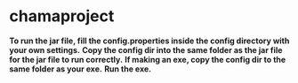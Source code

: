 # chamaproject
__To run the jar file, fill the config.properties inside the config directory with your own settings.__
__Copy the config dir into the same folder as the jar file for the jar file to run correctly.__
__If making an exe, copy the config dir to the same folder as your exe.__
__Run the exe.__
